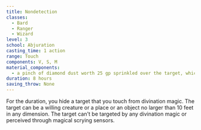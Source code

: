 ```yaml
---
title: Nondetection
classes:
  - Bard
  - Ranger
  - Wizard
level: 3
school: Abjuration
casting_time: 1 action
range: Touch
components: V, S, M
material_components:
  - a pinch of diamond dust worth 25 gp sprinkled over the target, which the spell consumes
duration: 8 hours
saving_throw: None
---
```


For the duration, you hide a target that you touch from divination magic. The target can be a willing creature or a place or an object no larger than 10 feet in any dimension. The target can't be targeted by any divination magic or perceived through magical scrying sensors.
